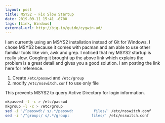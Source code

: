 ```yaml
---
layout: post
title: MSYS2 - Fix Slow Startup
date: 2019-09-11 15:41 -0700
tags: [Link, Windows]
external-url: http://bjg.io/guide/cygwin-ad/
---
```


I am currently using an MSYS2 installation instead of Git for Windows. I chose
MSYS2 because it comes with pacman and am able to use other familiar tools like
vim, awk and grep. I noticed that my MSYS2 startup is really slow. Googling it
brought up the above link which explains the problem is a great detail and
gives you a good solution. I am posting the link here for reference.

1. Create `/etc/passwd` and `/etc/group`
2. modify `/etc/nsswitch.conf` to use only file

This prevents MSYS2 to query Active Directory for login information.

```bash
mkpasswd -l -c > /etc/passwd
mkgroup -l -c > /etc/group
sed -i '/^passwd:/ s/.*/passwd:         files/' /etc/nsswitch.conf
sed -i '/^group:/ s/.*/group:          files/' /etc/nsswitch.conf
```
